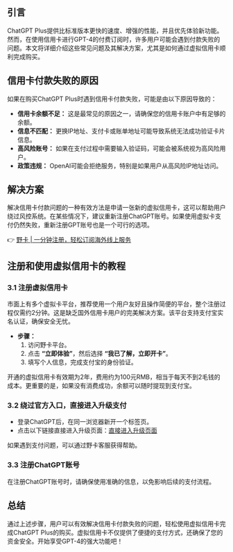 ## 引言
ChatGPT Plus提供比标准版本更快的速度、增强的性能，并且优先体验新功能。然而，在使用信用卡进行GPT-4的付费订阅时，许多用户可能会遇到付款失败的问题。本文将详细介绍这些常见问题及其解决方案，尤其是如何通过虚拟信用卡顺利完成购买。

## 信用卡付款失败的原因
如果在购买ChatGPT Plus时遇到信用卡付款失败，可能是由以下原因导致的：
- **信用卡余额不足：** 这是最常见的原因之一，请确保您的信用卡账户中有足够的余额。
- **信息不匹配：** 更换IP地址、支付卡或账单地址可能导致系统无法成功验证卡片信息。
- **高风险账号：** 如果在支付过程中需要输入验证码，可能会被系统视为高风险用户。
- **政策违规：** OpenAI可能会拒绝服务，特别是如果用户从高风险IP地址访问。

## 解决方案
解决信用卡付款问题的一种有效方法是申请一张新的虚拟信用卡，这可以帮助用户绕过风控系统。在某些情况下，建议重新注册ChatGPT账号。如果使用虚拟卡支付仍然失败，重新注册GPT账号也是一个可行的选项。

👉 [野卡 | 一分钟注册，轻松订阅海外线上服务](https://bit.ly/bewildcard)

## 注册和使用虚拟信用卡的教程

### 3.1 注册虚拟信用卡
市面上有多个虚拟卡平台，推荐使用一个用户友好且操作简便的平台，整个注册过程仅需约2分钟。这是缺乏国外信用卡用户的完美解决方案。该平台支持支付宝实名认证，确保安全无忧。

- **步骤：**
  1. 访问野卡平台。
  2. 点击 **“立即体验”**，然后选择 **“我已了解，立即开卡”**。
  3. 填写个人信息，完成支付宝的身份验证。

开通的虚拟信用卡有效期为2年，费用约为100元RMB，相当于每天不到2毛钱的成本。更重要的是，如果没有消费成功，余额可以随时提现到支付宝。

### 3.2 绕过官方入口，直接进入升级支付
- 登录ChatGPT后，在同一浏览器新开一个标签页。
- 点击以下链接直接进入升级页面：[直接进入升级页面](https://chat.openai.com/invite/accepted)

如果遇到支付问题，可以通过野卡客服获得帮助。

### 3.3 注册ChatGPT账号
在注册ChatGPT账号时，请确保使用准确的信息，以免影响后续的支付流程。

## 总结
通过上述步骤，用户可以有效解决信用卡付款失败的问题，轻松使用虚拟信用卡完成ChatGPT Plus的购买。虚拟信用卡不仅提供了便捷的支付方式，还确保了您的资金安全。开始享受GPT-4的强大功能吧！